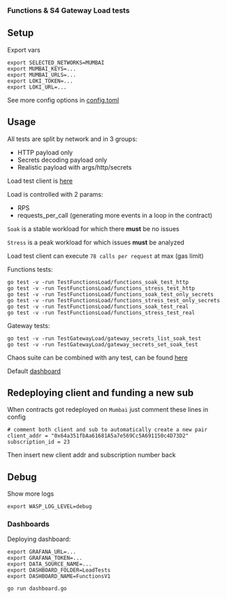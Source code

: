 ### Functions & S4 Gateway Load tests

## Setup
Export vars
```
export SELECTED_NETWORKS=MUMBAI
export MUMBAI_KEYS=...
export MUMBAI_URLS=...
export LOKI_TOKEN=...
export LOKI_URL=...
```
See more config options in [config.toml](./config.toml)

## Usage

All tests are split by network and in 3 groups:
- HTTP payload only
- Secrets decoding payload only
- Realistic payload with args/http/secrets

Load test client is [here](../../../contracts/src/v0.8/functions/tests/v1_0_0/testhelpers/FunctionsLoadTestClient.sol)

Load is controlled with 2 params:
- RPS
- requests_per_call (generating more events in a loop in the contract)

`Soak` is a stable workload for which there **must** be no issues

`Stress` is a peak workload for which issues **must** be analyzed

Load test client can execute `78 calls per request` at max (gas limit)

Functions tests:
```
go test -v -run TestFunctionsLoad/functions_soak_test_http
go test -v -run TestFunctionsLoad/functions_stress_test_http
go test -v -run TestFunctionsLoad/functions_soak_test_only_secrets
go test -v -run TestFunctionsLoad/functions_stress_test_only_secrets
go test -v -run TestFunctionsLoad/functions_soak_test_real
go test -v -run TestFunctionsLoad/functions_stress_test_real
```

Gateway tests:
```
go test -v -run TestGatewayLoad/gateway_secrets_list_soak_test
go test -v -run TestGatewayLoad/gateway_secrets_set_soak_test
```

Chaos suite can be combined with any test, can be found [here](../../chaos/functions/full.yaml)

Default [dashboard](https://chainlinklabs.grafana.net/d/FunctionsV1/functionsv1?orgId=1&from=now-5m&to=now&var-go_test_name=All&var-gen_name=All&var-branch=All&var-commit=All&var-call_group=All&refresh=5s)

## Redeploying client and funding a new sub
When contracts got redeployed on `Mumbai` just comment these lines in config
```
# comment both client and sub to automatically create a new pair
client_addr = "0x64a351fbAa61681A5a7e569Cc5A691150c4D73D2"
subscription_id = 23
```
Then insert new client addr and subscription number back

## Debug
Show more logs
```
export WASP_LOG_LEVEL=debug
```

### Dashboards

Deploying dashboard:
```
export GRAFANA_URL=...
export GRAFANA_TOKEN=...
export DATA_SOURCE_NAME=...
export DASHBOARD_FOLDER=LoadTests
export DASHBOARD_NAME=FunctionsV1

go run dashboard.go
```